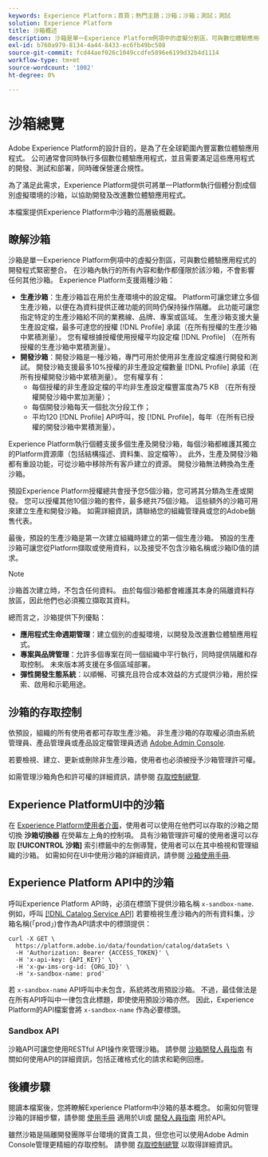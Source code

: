 ```yaml
---
keywords: Experience Platform；首頁；熱門主題；沙箱；沙箱；測試；測試
solution: Experience Platform
title: 沙箱概述
description: 沙箱是單一Experience Platform例項中的虛擬分割區，可與數位體驗應用程式的開發程式緊密整合。
exl-id: b760a979-8134-4a44-8433-ec6fb49bc508
source-git-commit: fcd44aef026c1049ccdfe5896e6199d32b4d1114
workflow-type: tm+mt
source-wordcount: '1002'
ht-degree: 0%

---
```


# 沙箱總覽

Adobe Experience Platform的設計目的，是為了在全球範圍內豐富數位體驗應用程式。 公司通常會同時執行多個數位體驗應用程式，並且需要滿足這些應用程式的開發、測試和部署，同時確保營運合規性。

為了滿足此需求，Experience Platform提供可將單一Platform執行個體分割成個別虛擬環境的沙箱，以協助開發及改進數位體驗應用程式。

本檔案提供Experience Platform中沙箱的高層級概觀。

## 瞭解沙箱

沙箱是單一Experience Platform例項中的虛擬分割區，可與數位體驗應用程式的開發程式緊密整合。 在沙箱內執行的所有內容和動作都僅限於該沙箱，不會影響任何其他沙箱。 Experience Platform支援兩種沙箱：

* **生產沙箱**：生產沙箱旨在用於生產環境中的設定檔。 Platform可讓您建立多個生產沙箱，以便在為資料提供正確功能的同時仍保持操作隔離。 此功能可讓您指定特定的生產沙箱給不同的業務線、品牌、專案或區域。 生產沙箱支援大量生產設定檔，最多可達您的授權 [!DNL Profile] 承諾（在所有授權的生產沙箱中累積測量）。 您有權根據授權使用授權平均設定檔 [!DNL Profile] （在所有授權的生產沙箱中累積測量）。
* **開發沙箱**：開發沙箱是一種沙箱，專門可用於使用非生產設定檔進行開發和測試。 開發沙箱支援最多10%授權的非生產設定檔數量 [!DNL Profile] 承諾（在所有授權開發沙箱中累積測量）。 您有權享有：
   * 每個授權的非生產設定檔的平均非生產設定檔豐富度為75 KB （在所有授權開發沙箱中累加測量）；
   * 每個開發沙箱每天一個批次分段工作；
   * 平均120 [!DNL Profile] API呼叫，按 [!DNL Profile]，每年（在所有已授權的開發沙箱中累積測量）。

Experience Platform執行個體支援多個生產及開發沙箱，每個沙箱都維護其獨立的Platform資源庫（包括結構描述、資料集、設定檔等）。 此外，生產及開發沙箱都有重設功能，可從沙箱中移除所有客戶建立的資源。 開發沙箱無法轉換為生產沙箱。

預設Experience Platform授權總共會授予您5個沙箱，您可將其分類為生產或開發。 您可以授權其他10個沙箱的套件，最多總共75個沙箱。 這些額外的沙箱可用來建立生產和開發沙箱。 如需詳細資訊，請聯絡您的組織管理員或您的Adobe銷售代表。

最後，預設的生產沙箱是第一次建立組織時建立的第一個生產沙箱。 預設的生產沙箱可讓您從Platform擷取或使用資料，以及接受不包含沙箱名稱或沙箱ID值的請求。

>[!NOTE]
>
>沙箱首次建立時，不包含任何資料。 由於每個沙箱都會維護其本身的隔離資料存放區，因此他們也必須獨立擷取其資料。

總而言之，沙箱提供下列優點：

* **應用程式生命週期管理**：建立個別的虛擬環境，以開發及改進數位體驗應用程式。
* **專案與品牌管理**：允許多個專案在同一個組織中平行執行，同時提供隔離和存取控制。 未來版本將支援在多個區域部署。
* **彈性開發生態系統**：以順暢、可擴充且符合成本效益的方式提供沙箱，用於探索、啟用和示範用途。

## 沙箱的存取控制

依預設，組織的所有使用者都可存取生產沙箱。 非生產沙箱的存取權必須由系統管理員、產品管理員或產品設定檔管理員透過 [Adobe Admin Console](https://adminconsole.adobe.com).

若要檢視、建立、更新或刪除非生產沙箱，使用者也必須被授予沙箱管理許可權。

如需管理沙箱角色和許可權的詳細資訊，請參閱 [存取控制總覽](../access-control/home.md).

## Experience PlatformUI中的沙箱

在 [Experience Platform使用者介面](https://platform.adobe.com)，使用者可以使用在他們可以存取的沙箱之間切換 **沙箱切換器** 在熒幕左上角的控制項。  具有沙箱管理許可權的使用者還可以存取 **[!UICONTROL 沙箱]** 索引標籤中的左側導覽，使用者可以在其中檢視和管理組織的沙箱。 如需如何在UI中使用沙箱的詳細資訊，請參閱 [沙箱使用手冊](ui/overview.md).

## Experience Platform API中的沙箱

呼叫Experience Platform API時，必須在標頭下提供沙箱名稱 `x-sandbox-name`. 例如，呼叫 [[!DNL Catalog Service API]](https://www.adobe.io/experience-platform-apis/references/catalog/) 若要檢視生產沙箱內的所有資料集，沙箱名稱(「prod」)會作為API請求中的標頭提供：

```shell
curl -X GET \
  https://platform.adobe.io/data/foundation/catalog/dataSets \
  -H 'Authorization: Bearer {ACCESS_TOKEN}' \
  -H 'x-api-key: {API_KEY}' \
  -H 'x-gw-ims-org-id: {ORG_ID}' \
  -H 'x-sandbox-name: prod'
```

若 `x-sandbox-name` API呼叫中未包含，系統將改用預設沙箱。 不過，最佳做法是在所有API呼叫中一律包含此標題，即使使用預設沙箱亦然。 因此，Experience Platform的API檔案會將 `x-sandbox-name` 作為必要標頭。

### Sandbox API

沙箱API可讓您使用RESTful API操作來管理沙箱。 請參閱 [沙箱開發人員指南](api/overview.md) 有關如何使用API的詳細資訊，包括正確格式化的請求和範例回應。

## 後續步驟

閱讀本檔案後，您將瞭解Experience Platform中沙箱的基本概念。 如需如何管理沙箱的詳細步驟，請參閱 [使用手冊](ui/overview.md) 適用於UI或 [開發人員指南](./api/getting-started.md) 用於API。

雖然沙箱是隔離開發團隊平台環境的寶貴工具，但您也可以使用Adobe Admin Console管理更精細的存取控制。 請參閱 [存取控制總覽](../access-control/home.md) 以取得詳細資訊。
